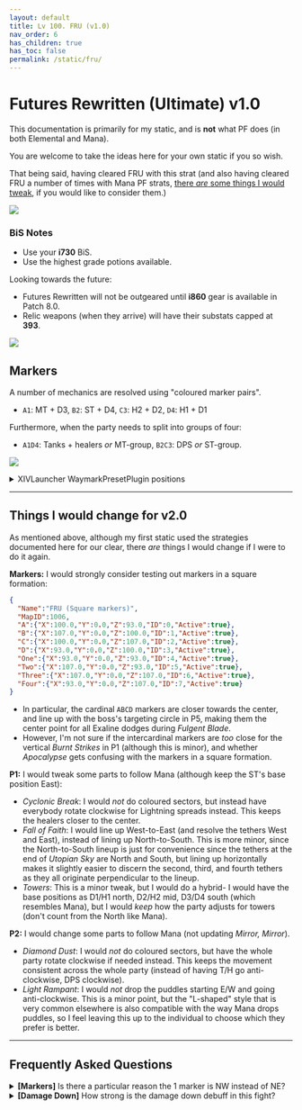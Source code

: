 ```yaml
---
layout: default
title: Lv 100. FRU (v1.0)
nav_order: 6
has_children: true
has_toc: false
permalink: /static/fru/
---
```


# Futures Rewritten (Ultimate) v1.0

This documentation is primarily for my static, and is **not** what PF does (in 
both Elemental and Mana).

You are welcome to take the ideas here for your own static if you so wish.

That being said, having cleared FRU with this strat (and also having cleared 
FRU a number of times with Mana PF strats, [there *are* some things I would 
tweak](#things-i-would-change-for-v20), if you would like to consider them.)

![]({{site.baseurl}}/images/ultimates/fru/clear_ss.jpg)

### BiS Notes

- Use your **i730** BiS.
- Use the highest grade potions available.

Looking towards the future:

- Futures Rewritten will not be outgeared until **i860** gear is available in
Patch 8.0.
- Relic weapons (when they arrive) will have their substats capped at **393**.

<div>
  <a href="{{site.baseurl}}/fru_cheatsheet.jpg">
    <img src="{{site.baseurl}}/fru_cheatsheet.jpg">
  </a>
</div>

## Markers

A number of mechanics are resolved using "coloured marker pairs".

- `A1`: MT + D3, `B2`: ST + D4, `C3`: H2 + D2, `D4`: H1 + D1

Furthermore, when the party needs to split into groups of four:

- `A1D4`: Tanks + healers *or* MT-group, `B2C3`: DPS _or_ ST-group.


![]({{site.baseurl}}/images/ultimates/fru/markers.jpg)
<details markdown=block>
<summary>XIVLauncher WaymarkPresetPlugin positions</summary>

```json
{
  "Name":"FRU",
  "MapID":1006,
  "A":{"X":100.0,"Y":0.0,"Z":90.0,"ID":0,"Active":true},
  "B":{"X":110.0,"Y":0.0,"Z":100.0,"ID":1,"Active":true},
  "C":{"X":100.0,"Y":0.0,"Z":110.0,"ID":2,"Active":true},
  "D":{"X":90.0,"Y":0.0,"Z":100.0,"ID":3,"Active":true},
  "One":{"X":92.929,"Y":0.0,"Z":92.929,"ID":4,"Active":true},
  "Two":{"X":107.071,"Y":0.0,"Z":92.929,"ID":5,"Active":true},
  "Three":{"X":107.071,"Y":0.0,"Z":107.071,"ID":6,"Active":true},
  "Four":{"X":92.929,"Y":0.0,"Z":107.071,"ID":7,"Active":true}
}
```

</details>

---

## Things I would change for v2.0

As mentioned above, although my first static used the strategies documented 
here for our clear, there *are* things I would change if I were to do it again.

**Markers:** I would strongly consider testing out markers in a square formation:
```json
{
  "Name":"FRU (Square markers)",
  "MapID":1006,
  "A":{"X":100.0,"Y":0.0,"Z":93.0,"ID":0,"Active":true},
  "B":{"X":107.0,"Y":0.0,"Z":100.0,"ID":1,"Active":true},
  "C":{"X":100.0,"Y":0.0,"Z":107.0,"ID":2,"Active":true},
  "D":{"X":93.0,"Y":0.0,"Z":100.0,"ID":3,"Active":true},
  "One":{"X":93.0,"Y":0.0,"Z":93.0,"ID":4,"Active":true},
  "Two":{"X":107.0,"Y":0.0,"Z":93.0,"ID":5,"Active":true},
  "Three":{"X":107.0,"Y":0.0,"Z":107.0,"ID":6,"Active":true},
  "Four":{"X":93.0,"Y":0.0,"Z":107.0,"ID":7,"Active":true}
}
```
- In particular, the cardinal `ABCD` markers are closer towards the center, and
line up with the boss's targeting circle in P5, making them the center point
for all Exaline dodges during *Fulgent Blade*.
- However, I'm not sure if the intercardinal markers are *too* close for the 
vertical *Burnt Strikes* in P1 (although this is minor), and whether 
*Apocalypse* gets confusing with the markers in a square formation.

**P1:** I would tweak some parts to follow Mana (although keep the ST's base 
position East):
- *Cyclonic Break*: I would *not* do coloured sectors, but instead have 
everybody rotate clockwise for Lightning spreads instead. This keeps the 
healers closer to the center.
- *Fall of Faith*: I would line up West-to-East (and resolve the tethers West 
and East), instead of lining up North-to-South. This is more minor, since the 
North-to-South lineup is just for convenience since the tethers at the end of 
*Utopian Sky* are North and South, but lining up horizontally makes it slightly 
easier to discern the second, third, and fourth tethers as they all originate 
perpendicular to the lineup.
- *Towers*: This is a minor tweak, but I would do a hybrid- I would have the
base positions as D1/H1 north, D2/H2 mid, D3/D4 south (which resembles Mana), 
but I would *keep* how the party adjusts for towers (don't count from the North 
like Mana).

**P2:** I would change some parts to follow Mana (not updating *Mirror, 
Mirror*).
- *Diamond Dust*: I would *not* do coloured sectors, but have the whole party 
rotate clockwise if needed instead. This keeps the movement consistent across 
the whole party (instead of having T/H go anti-clockwise, DPS clockwise).
- *Light Rampant*: I would *not* drop the puddles starting E/W and going 
anti-clockwise. This is a minor point, but the "L-shaped" style that is very
common elsewhere is also compatible with the way Mana drops puddles, so I feel
leaving this up to the individual to choose which they prefer is better.

---

## Frequently Asked Questions

<details markdown=block>
<summary><b>[Markers]</b> Is there a particular reason the 1 marker is NW 
instead of NE?</summary>
<table>
  <tr><td><p>Yes. Because melee want rear positionals, putting D1 and D2 at 
  the boss's rear leads to the "MT group west, ST group east" split, or 
  more specifically, everything from N to SW being the "MT group's" half.</p>
  <p>The only way to get that and still give melee rear positionals is to split
   the arena between the West and East.</p>
   <p>In FRU's case, many mechanics can be resolved based on either "ranged + 
  melee" pairs (e.g: the crystals phase) or "tank/healer + DPS" pairs (e.g: 
  <em>Cyclonic Break</em>), which leads to being able to assign mechanics 
  based on coloured quadrants (e.g: the MT+D3 pair is responsible for the "red 
  markers").</p>
  <p>For other reasons, most other fights split the arena between the front and
  back, which leads to the 1 marker being on the NE instead.</p></td></tr>
</table>
</details>

<details markdown=block>
<summary>
  <b>[Damage Down]</b> How strong is the damage down debuff in this fight?
</summary>
<table>
  <tr>
    <td>
      <p>There are actually <em>two</em> different Damage Down debuffs in this 
      encounter, both of which lowers a player's damage by <b>90%</b>.</p>
      <ul>
        <li><em>Damage Down</em> comes from getting hit by avoidable attacks.</li>
        <li><em>Mark of Mortality</em> comes from resolving stacks with less 
        than the required number of players.</li>
      </ul>
      <p>These damage downs also come from two separate debuffs, so <em>they
      stack</em> together for a combined <b>99% damage down!</b></p>
    </td>
    <td style="text-align:center">
      <img src="{{site.baseurl}}/images/ultimates/fru/01/damage_down.png">
      <img src="{{site.baseurl}}/images/ultimates/fru/01/mark_of_mortality.png">
    </td>
  </tr>
</table>
</details>

<script data-goatcounter="https://tuufless.goatcounter.com/count"
        async src="//gc.zgo.at/count.js"></script>
